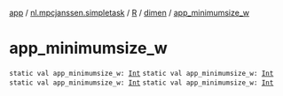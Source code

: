 [app](../../../index.md) / [nl.mpcjanssen.simpletask](../../index.md) / [R](../index.md) / [dimen](index.md) / [app_minimumsize_w](.)

# app_minimumsize_w

`static val app_minimumsize_w: `[`Int`](https://kotlinlang.org/api/latest/jvm/stdlib/kotlin/-int/index.html)
`static val app_minimumsize_w: `[`Int`](https://kotlinlang.org/api/latest/jvm/stdlib/kotlin/-int/index.html)
`static val app_minimumsize_w: `[`Int`](https://kotlinlang.org/api/latest/jvm/stdlib/kotlin/-int/index.html)
`static val app_minimumsize_w: `[`Int`](https://kotlinlang.org/api/latest/jvm/stdlib/kotlin/-int/index.html)